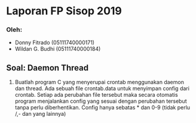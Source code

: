 # Laporan FP Sisop 2019
### Oleh:
- Donny Fitrado (05111740000171)
- Wildan G. Budhi (05111740000184)

## Soal: Daemon Thread
1. Buatlah program C yang menyerupai crontab menggunakan daemon dan thread. Ada sebuah file crontab.data untuk menyimpan config dari crontab. Setiap ada perubahan file tersebut maka secara otomatis program menjalankan config yang sesuai dengan perubahan tersebut tanpa perlu diberhentikan. Config hanya sebatas * dan 0-9 (tidak perlu /,- dan yang lainnya)

